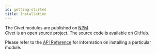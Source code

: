 ```yaml
---
id: getting-started
title: Installation
---
```


The Civet modules are published on [NPM](https://www.npmjs.com/org/civet).  
Civet is an open source project. The source code is available on [GitHub](https://github.com/civet-org).

Please refer to the [API Reference](api.md) for information on installing a particular module.
